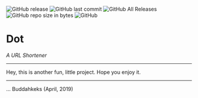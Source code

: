 ![GitHub release](https://img.shields.io/github/release/buddahkeks/dot.svg) ![GitHub last commit](https://img.shields.io/github/last-commit/buddahkeks/dot.svg) ![GitHub All Releases](https://img.shields.io/github/downloads/buddahkeks/dot/total.svg) ![GitHub repo size in bytes](https://img.shields.io/github/repo-size/buddahkeks/dot.svg) ![GitHub](https://img.shields.io/github/license/buddahkeks/dot.svg)

# Dot
_A URL Shortener_

---

Hey, this is another fun, little project.
Hope you enjoy it.

---

... Buddahkeks (April, 2019)

